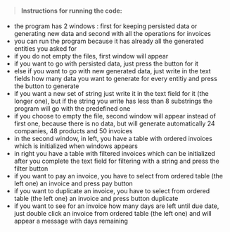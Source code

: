 > #### Instructions for running the code:
>
- the program has 2 windows : first for keeping persisted data or generating new data and second with all the operations for invoices 
- you can run the program because it has already all the generated entities you asked for
- if you do not empty the files, first window will appear
- if you want to go with persisted data, just press the button for it
- else if you want to go with new generated data, just write in the text fields how many data you want to generate for every entitiy and press the button to generate
- if you want a new set of string just write it in the text field for it (the longer one), but if the string you write has less than 8 substrings the program will go with the predefined one
- if you choose to empty the file, second window will appear instead of first one, because there is no data, but will generate automatically 24 companies, 48 products and 50 invoices
- in the second window, in left, you have a table with ordered invoices which is initialized when windows appears
- in right you have a table with filtered invoices which can be initialized after you complete the text field for filtering with a string and press the filter button
- if you want to pay an invoice, you have to select from ordered table (the left one) an invoice and press pay button
- if you want to duplicate an invoice, you have to select from ordered table (the left one) an invoice and press button duplicate
- if you want to see for an invoice how many days are left until due date, just double click an invoice from ordered table (the left one) and will appear a message with days remaining
